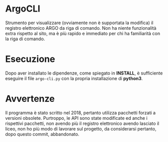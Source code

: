 # ArgoCLI
Strumento per visualizzare (ovviamente non è supportata la modifica) il registro elettronico ARGO da riga di comando. Non ha niente funzionalità extra rispetto al sito, ma è più rapido e immediato per chi ha familiarità con la riga di comando.

# Esecuzione
Dopo aver installato le dipendenze, come spiegato in **INSTALL**, è sufficiente eseguire il file `argo-cli.py` con la propria installazione di **python3**.

# Avvertenze
Il programma è stato scritto nel 2018, pertanto utilizza pacchetti forzati a versioni obsolete. Purtroppo, le API sono state modificate ed anche i rispettivi pacchetti, non avendo più il registro elettronico avendo lasciato il liceo, non ho più modo di lavorare sul progetto, da considerarsi pertanto, dopo questo commit, abbandonato.